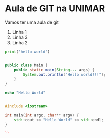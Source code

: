# Aula de GIT na UNIMAR

Vamos ter uma aula de git

1. Linha 1
1. Linha 3
1. Linha 2


```python
print('hello world')
```

```java

public class Main {
    public static main(String... args) {
        System.out.println("Hello world!!!");
    }
}
```


```php
echo "Hello World"
```

```c++

#include <iostream>

int main(int argc, char** argv) {
    std::cout << "Hello World" << std::endl;
}

``
